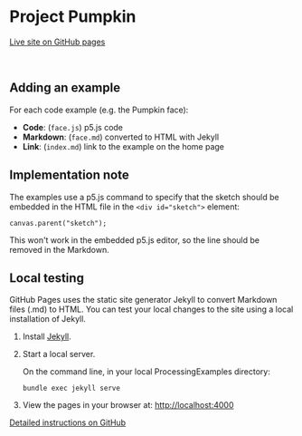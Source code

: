 # Project Pumpkin

[Live site on GitHub pages](https://dkessner.github.io/ProjectPumpkin/)

<br/>

## Adding an example

For each code example (e.g. the Pumpkin face):

- __Code__: (`face.js`) p5.js code
- __Markdown__: (`face.md`) converted to HTML with Jekyll
- __Link__: (`index.md`) link to the example on the home page


## Implementation note

The examples use a p5.js command to specify that the sketch should be embedded
in the HTML file in the `<div id="sketch">` element:
```
canvas.parent("sketch");
```

This won't work in the embedded p5.js editor, so the line should be removed in
the Markdown.

## Local testing

GitHub Pages uses the static site generator Jekyll to convert Markdown files
(.md) to HTML.  You can test your local changes to the site using a local
installation of Jekyll.

1. Install [Jekyll](https://jekyllrb.com/).

2. Start a local server.  

    On the command line, in your local ProcessingExamples directory:
    ```
    bundle exec jekyll serve
    ```

3. View the pages in your browser at:
[http://localhost:4000](http://localhost:4000)

[Detailed instructions on GitHub](https://docs.github.com/en/github/working-with-github-pages/testing-your-github-pages-site-locally-with-jekyll)


